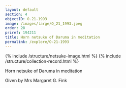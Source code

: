```yaml
---
layout: default
section: 4
objectID: O.21-1993
image: /images/large/O_21_1993.jpeg
order: 28
priref: 194211
title: Horn netsuke of Daruma in meditation
permalink: /explore/O-21-1993
---
```

{% include /structure/netsuke-image.html %}
{% include /structure/collection-record.html %}

Horn netsuke of Daruma in meditation

Given by Mrs Margaret G. Fink
